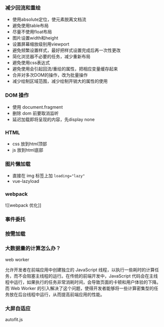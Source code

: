 

### 减少回流和重绘

- 使用absolute定位，使元素脱离文档流
- 避免使用table布局
- 尽量不使用float布局
- 图片设置width和height
- 设置屏幕缩放级别用viewport
- 避免频繁设置样式，最好把样式设置完成后再一次性更改
- 简化浏览器不必要的任务，减少重新布局
- 避免使用css表达式
- 避免使用会引起回流/重绘的属性，把相应变量缓存起来
- 合并对多次DOM的操作，改为批量操作
- 减少绘制区域范围，减少绘制开销大的属性的使用


### DOM 操作

- 使用 document.fragment
- 删除 dom 前要取消监听
- 延迟加载即将呈现的内容，先display none

### HTML

- css 放到html顶部
- js 放到html底部

### 图片懒加载

- 直接在 img 标签上加 `loading="lazy"`
- vue-lazyload


### webpack


![[webpack 优化]]


### 事件委托

### 按需加载

### 大数据量的计算怎么办？

web worker

允许开发者在前端应用中创建独立的 JavaScript 线程，以执行一些耗时的计算任务，而不会阻塞主线程的运行。在传统的前端开发中，JavaScript 代码会在主线程中运行，如果执行的任务非常消耗时间，会导致页面的卡顿和用户体验的下降。而 Web Worker 的引入解决了这个问题，使得开发者能够将一些计算密集型的任务放在后台线程中运行，从而提高前端应用的性能。


### 大屏自适应

autofit.js